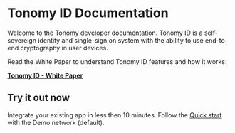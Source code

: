 # Tonomy ID Documentation

Welcome to the Tonomy developer documentation. Tonomy ID is a self-sovereign identity and single-sign on system with the ability to use end-to-end cryptography in user devices.

Read the White Paper to understand Tonomy ID features and how it works:

[**Tonomy ID - White Paper**](https://www.canva.com/design/DAFnktNOWKU/Ps1zXw3XICaEMiB0R4Ghkg/view)

## Try it out now

Integrate your existing app in less then 10 minutes. Follow the [Quick start](/start/start) with the Demo network (default).
